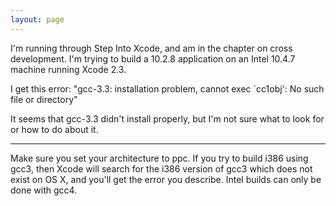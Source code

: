 ```yaml
---
layout: page
---
```


I'm running through Step Into Xcode, and am in the chapter on cross development.
I'm trying to build a 10.2.8 application on an Intel 10.4.7 machine running Xcode 
2.3.  

I get this error: "gcc-3.3: installation problem, cannot exec `cc1obj': No such file or directory"

It seems that gcc-3.3 didn't install properly, but I'm not sure what to look for or how to 
do about it.

----
Make sure you set your architecture to ppc. If you try to build i386 using gcc3, then Xcode will search for the i386 version of gcc3 which does not exist on OS X, and you'll get the error you describe. Intel builds can only be done with gcc4.
